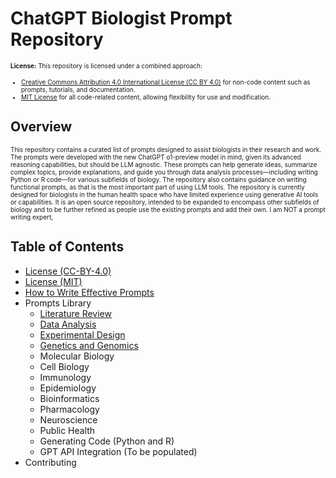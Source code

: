 # ChatGPT Biologist Prompt Repository
<font size="1"> **License:** This repository is licensed under a combined approach:
* [Creative Commons Attribution 4.0 International License (CC BY 4.0)](https://github.com/ashwathr1008/chatgpt-biologist-prompt-library/blob/main/LICENSE%20(CC-BY-4.0).md) for non-code content such as prompts, tutorials, and documentation.
* [MIT License](https://github.com/ashwathr1008/chatgpt-biologist-prompt-library/blob/main/LICENSE%20(MIT).md) for all code-related content, allowing flexibility for use and modification.
</font>

## Overview
<font size="1"> This repository contains a curated list of prompts designed to assist biologists in their research and work. The prompts were developed with the new ChatGPT o1-preview model in mind, given its advanced reasoning capabilities, but should be LLM agnostic. These prompts can help generate ideas, summarize complex topics, provide explanations, and guide you through data analysis processes—including writing Python or R code—for various subfields of biology. The repository also contains guidance on writing functional prompts, as that is the most important part of using LLM tools. The repository is currently designed for biologists in the human health space who have limited experience using generative AI tools or capabilities. It is an open source repository, intended to be expanded to encompass other subfields of biology and to be further refined as people use the existing prompts and add their own. I am NOT a prompt writing expert, 
</font>

## Table of Contents
* [License (CC-BY-4.0)](https://github.com/ashwathr1008/chatgpt-biologist-prompt-library/blob/main/LICENSE%20(CC-BY-4.0).md)
* [License (MIT)](https://github.com/ashwathr1008/chatgpt-biologist-prompt-library/blob/main/LICENSE%20(MIT).md)
* [How to Write Effective Prompts](https://github.com/ashwathr1008/chatgpt-biologist-prompt-library/blob/main/How%20to%20Write%20Effective%20Prompts.md)
* Prompts Library
  * [Literature Review](https://github.com/ashwathr1008/chatgpt-biologist-prompt-library/blob/main/Literature-Review.md)
  * [Data Analysis](https://github.com/ashwathr1008/chatgpt-biologist-prompt-library/blob/main/Data-Analysis.md)
  * [Experimental Design](https://github.com/ashwathr1008/chatgpt-biologist-prompt-library/blob/main/Experimental-Design.md)
  * [Genetics and Genomics](https://github.com/ashwathr1008/chatgpt-biologist-prompt-library/blob/main/Genetics-and-Genomics.md)
  * Molecular Biology
  * Cell Biology
  * Immunology
  * Epidemiology
  * Bioinformatics
  * Pharmacology
  * Neuroscience
  * Public Health
  * Generating Code (Python and R)
  * GPT API Integration (To be populated)
* Contributing

